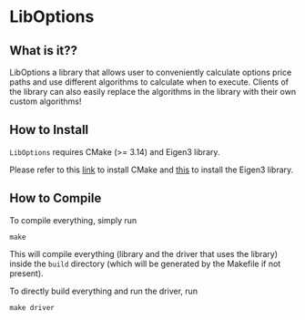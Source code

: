 # LibOptions

## What is it??
LibOptions a library that allows user to conveniently calculate options price paths and use different algorithms to calculate when to execute. Clients of the library can also easily replace the algorithms in the library with their own custom algorithms!

## How to Install
`LibOptions` requires CMake (>= 3.14) and Eigen3 library. 

Please refer to this [link](https://cmake.org/install/) to install CMake and [this](http://eigen.tuxfamily.org/index.php?title=Main_Page#Download) to install the Eigen3 library.

## How to Compile
To compile everything, simply run
```
make
```

This will compile everything (library and the driver that uses the library) inside the `build` directory (which will be generated by the Makefile if not present).

To directly build everything and run the driver, run

```
make driver
```
 